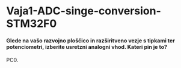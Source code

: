 # Vaja1-ADC-singe-conversion-STM32F0
<h4> Glede na vašo razvojno ploščico in razširitveno vezje s tipkami ter potenciometri, izberite usretzni analogni vhod. Kateri pin je to? </h4>
<p> PC0. </h4>
